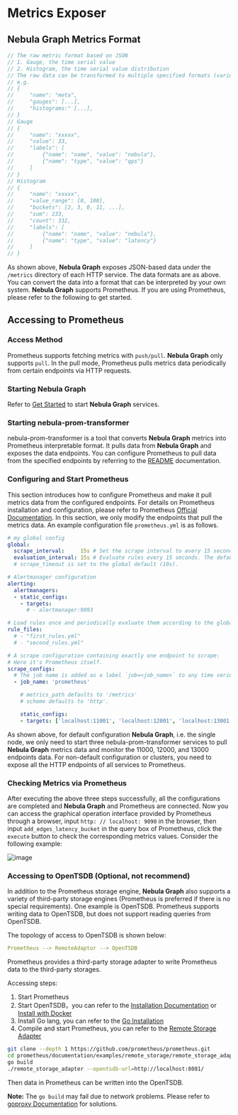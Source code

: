 # Metrics Exposer

## Nebula Graph Metrics Format

```cpp
// The raw metric format based on JSON
// 1. Gauge, the time serial value
// 2. Histogram, the time serial value distribution
// The raw data can be transformed to multiple specified formats (various user-defined metric formats)
// e.g.
// {
//     "name": "meta",
//     "gauges": [...],
//     "histograms:" [...],
// }
// Gauge
// {
//     "name": "xxxxx",
//     "value": 33,
//     "labels": [
//         {"name": "name", "value": "nebula"},
//         {"name": "type", "value": "qps"}
//     ]
// }
// Histogram
// {
//     "name": "xxxxx",
//     "value_range": [0, 100],
//     "buckets": [2, 3, 0, 11, ...],
//     "sum": 233,
//     "count": 332,
//     "labels": [
//         {"name": "name", "value": "nebula"},
//         {"name": "type", "value": "latency"}
//     ]
// }
```

As shown above, **Nebula Graph** exposes JSON-based data under the `/metrics` directory of each HTTP service. The data formats are as above. You can convert the data into a format that can be interpreted by your own system. **Nebula Graph** supports Prometheus. If you are using Prometheus, please refer to the following to get started.

## Accessing to Prometheus

### Access Method

Prometheus supports fetching metrics with `push/pull`. **Nebula Graph** only supports `pull`. In the pull mode, Prometheus pulls metrics data periodically from certain endpoints via HTTP requests.

### Starting Nebula Graph

Refer to [Get Started](https://github.com/vesoft-inc/nebula/blob/master/docs/manual-CN/1.overview/2.quick-start/1.get-started.md) to start **Nebula Graph** services.

### Starting nebula-prom-transformer

nebula-prom-transformer is a tool that converts **Nebula Graph** metrics into Prometheus interpretable format. It pulls data from **Nebula Graph** and exposes the data endpoints. You can configure Prometheus to pull data from the specified endpoints by referring to the [README](https://github.com/Shylock-Hg/nebula-prom-transformer) documentation.

### Configuring and Start Prometheus

This section introduces how to configure Prometheus and make it pull metrics data from the configured endpoints. For details on Prometheus installation and configuration, please refer to Prometheus [Official Documentation](https://prometheus.io/docs/prometheus/latest/getting_started/). In this section, we only modify the endpoints that pull the metrics data. An example configuration file `prometheus.yml` is as follows.

```yaml
# my global config
global:
  scrape_interval:     15s # Set the scrape interval to every 15 seconds. Default is every 1 minute.
  evaluation_interval: 15s # Evaluate rules every 15 seconds. The default is every 1 minute.
  # scrape_timeout is set to the global default (10s).

# Alertmanager configuration
alerting:
  alertmanagers:
  - static_configs:
    - targets:
      # - alertmanager:9093

# Load rules once and periodically evaluate them according to the global 'evaluation_interval'.
rule_files:
  # - "first_rules.yml"
  # - "second_rules.yml"

# A scrape configuration containing exactly one endpoint to scrape:
# Here it's Prometheus itself.
scrape_configs:
  # The job name is added as a label `job=<job_name>` to any time series scraped from this config.
  - job_name: 'prometheus'

    # metrics_path defaults to '/metrics'
    # scheme defaults to 'http'.

    static_configs:
    - targets: ['localhost:11001', 'localhost:12001', 'localhost:13001']
```

As shown above, for default configuration **Nebula Graph**, i.e. the single node, we only need to start three nebula-prom-transformer services to pull **Nebula Graph** metrics data and monitor the 11000, 12000, and 13000 endpoints data. For non-default configuration or clusters, you need to expose all the HTTP endpoints of all services to Prometheus.

### Checking Metrics via Prometheus

After executing the above three steps successfully, all the configurations are completed and **Nebula Graph** and Prometheus are connected. Now you can access the graphical operation interface provided by Prometheus through a browser, input `http: // localhost: 9090` in the browser, then input `add_edges_latency_bucket` in the query box of Prometheus, click the `execute` button to check the corresponding metrics values. Consider the following example:

![image](https://user-images.githubusercontent.com/42762957/69702038-465c3200-1129-11ea-8641-2ece295390a1.png)

### Accessing to OpenTSDB (Optional, not recommend)

In addition to the Prometheus storage engine, **Nebula Graph** also supports a variety of third-party storage engines (Prometheus is preferred if there is no special requirements). One example is OpenTSDB. Prometheus supports writing data to OpenTSDB, but does not support reading queries from OpenTSDB.

The topology of access to OpenTSDB is shown below:

```yaml
Prometheus --> RemoteAdaptor --> OpenTSDB
```

Prometheus provides a third-party storage adapter to write Prometheus data to the third-party storages.

Accessing steps:

1. Start Prometheus
2. Start OpenTSDB，you can refer to the [Installation Documentation](http://opentsdb.net/docs/build/html/installation.html) or [Install with Docker](https://hub.docker.com/r/opentsdb/opentsdb)
3. Install Go lang, you can refer to the [Go Installation](https://golang.org/doc/install)
4. Compile and start Prometheus, you can refer to the [Remote Storage Adapter](https://github.com/prometheus/prometheus/tree/master/documentation/examples/remote_storage/remote_storage_adapter)

```bash
git clone --depth 1 https://github.com/prometheus/prometheus.git
cd prometheus/documentation/examples/remote_storage/remote_storage_adapter
go build
./remote_storage_adapter --opentsdb-url=http://localhost:8081/
```

Then data in Prometheus can be written into the OpenTSDB.

**Note:** The `go build` may fail due to network problems. Please refer to [goproxy Documentation](https://github.com/goproxy/goproxy.cn) for solutions.

